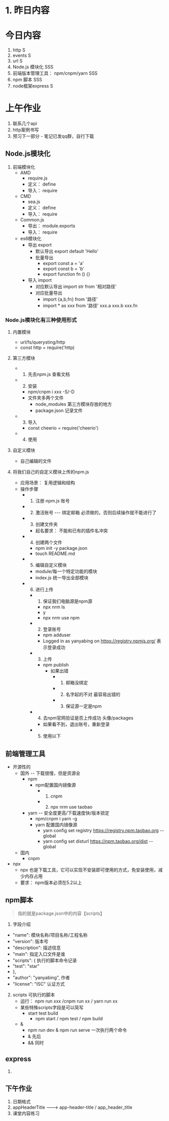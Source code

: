 # 1. 昨日内容
# 今日内容
1. http  S 
2. events  S 
3. url  S 
4. Node.js 模块化 SSS
5. 前端版本管理工具： npm/cnpm/yarn   SSS 
6. npm 脚本 SSS 
7. node框架express  S



# 上午作业
1. 联系几个api
2. http案例书写
3. 预习下一部分 - 笔记已发qq群，自行下载

## Node.js模块化
1. 前端模块化
    - AMD
        - require.js 
        - 定义： define
        - 导入： require 
    - CMD
        - sea.js
        - 定义： define
        - 导入： require
    - Common.js
        - 导出： module.exports 
        - 导入： require
    - es6模块化
        - 导出  export 
            - 默认导出  export default 'Hello'
            - 批量导出
                - export const a = 'a'
                - export const b = 'b'
                - export function fn () {}
        - 导入  import
            - 对应默认导出   import str from '相对路径'
            - 对应批量导出   
                - import {a,b,fn} from '路径'
                - import * as xxx from '路径'    xxx.a   xxx.b   xxx.fn

###  Node.js模块化有三种使用形式
1. 内置模块
    - url/fs/querysting/http  
    - const http = require('http)
2. 第三方模块
    - 1. 先去npm.js 查看文档
    - 2. 安装
        - npm/cnpm i xxx -S/-D
        - 文件夹多两个文件
            - node_modules  第三方模块存放的地方
            - package.json  记录文件
    - 3. 导入
        - const cheerio = require('cheerio')
    - 4. 使用
3. 自定义模块
    - 自己编辑的文件

4. 将我们自己的自定义模块上传的npm.js 
    - 应用场景： 复用逻辑和结构
    - 操作步骤
        - 1. 注册 npm.js 账号 
        - 2. 激活账号 --- 绑定邮箱  必须做的，否则后续操作就不能进行了
        - 3. 创建文件夹
            - 起名要求： 不能和已有的插件名冲突
        - 4. 创建两个文件
            - npm init -y      package.json 
            - touch README.md  
        - 5. 编辑自定义模块
            - module/每一个特定功能的模块
            - index.js 统一导出全部模块
        - 6. 进行上传
            - 1. 保证我们电脑源是npm源
                - npx nrm ls 
                - y 
                - npx nrm use npm 
            - 2. 登录账号
                - npm adduser
                - Logged in as yanyabing on https://registry.npmjs.org/   表示登录成功
            - 3. 上传
                - npm publish
                    - 如果出错
                        - 1. 邮箱没绑定
                        - 2. 名字起的不对  最容易出错的
                        - 3. 保证源一定是npm  
            - 4. 去npm官网验证是否上传成功   头像/packages  
                - 如果看不到，退出账号，重新登录
            - 5. 使用以下 

## 前端管理工具
- 开源性的 
    - 国外 -- 下载很慢，但是资源全
        - npm 
            - npm配置国内镜像源
                - 1. cnpm
                - 2. npx nrm use taobao 
        - yarn -- 安全度更高/下载速度快/版本锁定
            - npm/cnpm i yarn -g
            - yarn 配置国内镜像源
                - yarn config set registry https://registry.npm.taobao.org --global
                - yarn config set disturl https://npm.taobao.org/dist --global
    - 国内
        - cnpm 
- npx 
    - npx 也是下载工具，它可以实现不安装即可使用的方式，免安装使用，减少内存占用
    - 要求： npm版本必须在5.2以上

## npm脚本
> 指的就是package.json中的内容【scripts】
1. 字段介绍
  - "name":  模块名称/项目名称/工程名称
  - "version": 版本号
  - "description": 描述信息
  - "main": 指定入口文件是谁
  - "scripts": {   执行的脚本命令记录
  -   "test": "star"
  - },
  - "author": "yanyabing",  作者
  - "license": "ISC" 认证方式

2. scripts   可执行的脚本
    - 运行：  npm run xxx /cnpm run xx / yarn run xx 
    - 某些特殊scripts字段是可以简写
        - start  test  build     
            - npm start   /   npm test   / npm build 
    - & 
        - npm run dev & npm run serve    一次执行两个命令
        - &    先后
        - &&   同时

## express 
1. 

## 下午作业
1. 日期格式
2. appHeaderTitle ---> app-header-title  / app_header_title 
3. 课堂内容练习



